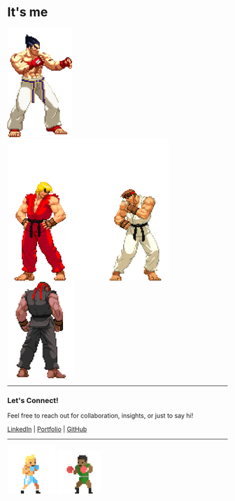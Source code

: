 # It's me
<!-- GOKU VS MORROW -->
  <!-- <img src="https://github.com/Bhazooka/Bhazooka/raw/main/Goku_vs_Morrow_2.gif" width="400" alt="Image"> -->
  <!-- <img src="https://github.com/Bhazooka/Bhazooka/raw/main/Astronaut_1.jpg" width="300" alt="Astronaut Image 1"> -->
  <!-- <img src="https://github.com/Bhazooka/Bhazooka/raw/main/Pixel_Goku.gif" width="200" alt="Image"> -->
    
<!-- TEKKEN X STREET FIGHTERS -->
  <img src="https://github.com/Bhazooka/Bhazooka/raw/main/Kazuya_Stance.gif" height="250" alt="Image">
  <!-- <img src="https://github.com/Bhazooka/Bhazooka/raw/main/Ken_Ryu_Play.gif" width="220" height="220" alt="Image"> -->
  <img src="https://github.com/Bhazooka/Bhazooka/raw/main/Ken_Ryu_Bumb.gif" height="325" width="370" alt="Image">
  <img src="https://github.com/Bhazooka/Bhazooka/raw/main/Dark_Ryu_Stance.gif" height="220" alt="Image">

---
  ### Let's Connect!
  Feel free to reach out for collaboration, insights, or just to say hi!
  <!-- Add Linked in and others -->
  [LinkedIn](https://www.linkedin.com/in/baraka-bukanga/) | [Portfolio](https://www.your-portfolio-link.com) | [GitHub](https://github.com/Bhazooka)

---
  
<!-- BOXERS GIFS -->
  <img src="https://github.com/Bhazooka/Bhazooka/raw/main/Boxing_Opp.gif" width="110" alt="Image">
  <img src="https://github.com/Bhazooka/Bhazooka/raw/main/Boxing.gif" width="100" alt="Image">


